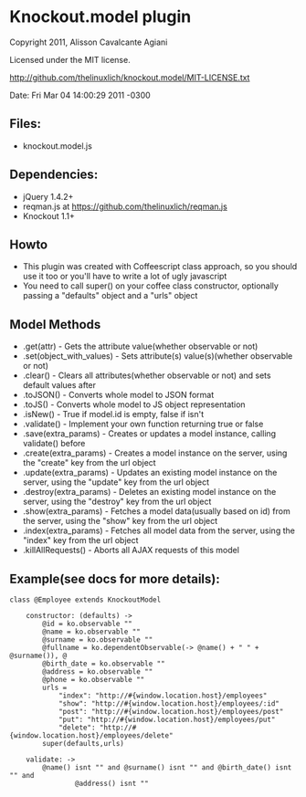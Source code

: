 # Knockout.model plugin
Copyright 2011, Alisson Cavalcante Agiani

Licensed under the MIT license.

http://github.com/thelinuxlich/knockout.model/MIT-LICENSE.txt

Date: Fri Mar 04 14:00:29 2011 -0300

## Files:
* knockout.model.js

## Dependencies:
* jQuery 1.4.2+
* reqman.js at https://github.com/thelinuxlich/reqman.js
* Knockout 1.1+

## Howto
* This plugin was created with Coffeescript class approach, so you should use it too or you'll have to write a lot of ugly javascript
* You need to call super() on your coffee class constructor, optionally passing a "defaults" object and a "urls" object

## Model Methods
* .get(attr) - Gets the attribute value(whether observable or not)
* .set(object_with_values) - Sets attribute(s) value(s)(whether observable or not)
* .clear() - Clears all attributes(whether observable or not) and sets default values after
* .toJSON() - Converts whole model to JSON format
* .toJS() - Converts whole model to JS object representation
* .isNew() - True if model.id is empty, false if isn't
* .validate() - Implement your own function returning true or false
* .save(extra_params) - Creates or updates a model instance, calling validate() before
* .create(extra_params) - Creates a model instance on the server, using the "create" key from the url object
* .update(extra_params) - Updates an existing model instance on the server, using the "update" key from the url object
* .destroy(extra_params) - Deletes an existing model instance on the server, using the "destroy" key from the url object
* .show(extra_params) - Fetches a model data(usually based on id) from the server, using the "show" key from the url object
* .index(extra_params) - Fetches all model data from the server, using the "index" key from the url object
* .killAllRequests() - Aborts all AJAX requests of this model

## Example(see docs for more details):
    class @Employee extends KnockoutModel

        constructor: (defaults) ->
            @id = ko.observable ""
            @name = ko.observable ""
            @surname = ko.observable ""
            @fullname = ko.dependentObservable(-> @name() + " " + @surname()), @
            @birth_date = ko.observable ""
            @address = ko.observable ""
            @phone = ko.observable ""
            urls =
                "index": "http://#{window.location.host}/employees"
                "show": "http://#{window.location.host}/employees/:id"
                "post": "http://#{window.location.host}/employees/post"
                "put": "http://#{window.location.host}/employees/put"
                "delete": "http://#{window.location.host}/employees/delete"
            super(defaults,urls)

        validate: ->
            @name() isnt "" and @surname() isnt "" and @birth_date() isnt "" and
                    @address() isnt ""


